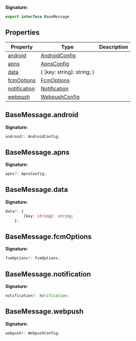 <b>Signature:</b>

```typescript
export interface BaseMessage 
```

## Properties

|  Property | Type | Description |
|  --- | --- | --- |
|  [android](./firebase-admin.messaging.basemessage.md#basemessageandroid) | [AndroidConfig](./firebase-admin.messaging.androidconfig.md#androidconfig_interface) |  |
|  [apns](./firebase-admin.messaging.basemessage.md#basemessageapns) | [ApnsConfig](./firebase-admin.messaging.apnsconfig.md#apnsconfig_interface) |  |
|  [data](./firebase-admin.messaging.basemessage.md#basemessagedata) | { \[key: string\]: string; } |  |
|  [fcmOptions](./firebase-admin.messaging.basemessage.md#basemessagefcmoptions) | [FcmOptions](./firebase-admin.messaging.fcmoptions.md#fcmoptions_interface) |  |
|  [notification](./firebase-admin.messaging.basemessage.md#basemessagenotification) | [Notification](./firebase-admin.messaging.notification.md#notification_interface) |  |
|  [webpush](./firebase-admin.messaging.basemessage.md#basemessagewebpush) | [WebpushConfig](./firebase-admin.messaging.webpushconfig.md#webpushconfig_interface) |  |

## BaseMessage.android

<b>Signature:</b>

```typescript
android?: AndroidConfig;
```

## BaseMessage.apns

<b>Signature:</b>

```typescript
apns?: ApnsConfig;
```

## BaseMessage.data

<b>Signature:</b>

```typescript
data?: {
        [key: string]: string;
    };
```

## BaseMessage.fcmOptions

<b>Signature:</b>

```typescript
fcmOptions?: FcmOptions;
```

## BaseMessage.notification

<b>Signature:</b>

```typescript
notification?: Notification;
```

## BaseMessage.webpush

<b>Signature:</b>

```typescript
webpush?: WebpushConfig;
```
